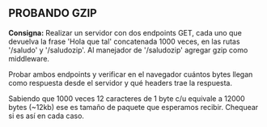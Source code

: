 ## PROBANDO GZIP

**Consigna:** Realizar un servidor con dos endpoints GET, cada uno que devuelva la frase 'Hola que tal' concatenada 1000 veces, en las rutas '/saludo' y '/saludozip'.
Al manejador de '/saludozip' agregar gzip como middleware.

Probar ambos endpoints y verificar en el navegador cuántos bytes llegan como respuesta desde el servidor y qué headers trae la respuesta.

Sabiendo que 1000 veces 12 caracteres de 1 byte c/u equivale a 12000 bytes (~12kb) ese es tamaño de paquete que esperamos recibir. Chequear si es así en cada caso.
